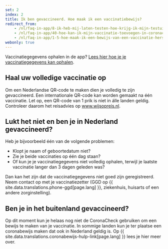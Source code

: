 ```yaml
---
set: 2
index: 2
title: Ik ben gevaccineerd. Hoe maak ik een vaccinatiebewijs?
redirect_from: 
    - /nl/faq-in-app/8-ik-heb-mij-laten-testen-hoe-krijg-ik-mijn-testuitslag
    - /nl/faq-in-app/40-hoe-kan-ik-mijn-vaccinatie-toevoegen-in-coronacheck
    - /nl/faq-in-app/1-5-hoe-maak-ik-een-bewijs-van-een-vaccinatie-herstel-of-testuitslag
webonly: true
---
```

Vaccinatiegegevens ophalen in de app? [Lees hier hoe je je vaccinatiegegevens kan ophalen](/nl/faq-in-app/1-1-hoe-werkt-de-coronacheck-app). 

## Haal uw volledige vaccinatie op
Om een Nederlandse QR-code te maken dien je volledig te zijn gevaccineerd. Een internationale QR-code kan worden gemaakt na één vaccinatie. Let op, een QR-code van 1 prik is niet in álle landen geldig. Controleer daarom het reisadvies op www.wijsopreis.nl.

## Lukt het niet en ben je in Nederland gevaccineerd?
Heb je bijvoorbeeld één van de volgende problemen:

- Klopt je naam of geboortedatum niet?
- Zie je beide vaccinaties op één dag staan?
- Of kun je je vaccinatiegegevens niet volledig ophalen, terwijl je laatste vaccinatie langer dan 3 dagen geleden was?

Dan kan het zijn dat de vaccinatiegegevens niet goed zijn geregistreerd. Neem contact op met je vaccinatiezetter (GGD op {{ site.data.translations.phone-ggd[page.lang] }},  ziekenhuis, huisarts of een andere zorginstelling).

## Ben je in het buitenland gevaccineerd?
Op dit moment kun je helaas nog niet de CoronaCheck gebruiken om een bewijs te maken van je vaccinatie. In sommige landen kun je ter plaatse een coronabewijs maken dat ook in Nederland geldig is. Op {{ site.data.translations.coronabewijs-hulp-link[page.lang] }} lees je hier meer over.
